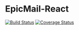 # EpicMail-React

[![Build Status](https://travis-ci.com/tolumide-ng/EpicMail-React.svg?branch=develop)](https://travis-ci.com/tolumide-ng/EpicMail-React) [![Coverage Status](https://coveralls.io/repos/github/tolumide-ng/EpicMail-React/badge.svg?branch=develop)](https://coveralls.io/github/tolumide-ng/EpicMail-React?branch=develop)
